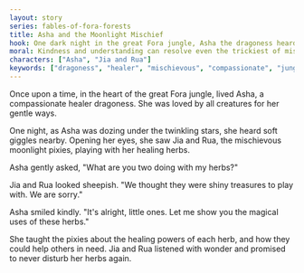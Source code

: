 ```yaml
---
layout: story
series: fables-of-fora-forests
title: Asha and the Moonlight Mischief
hook: One dark night in the great Fora jungle, Asha the dragoness heard giggles. What were Jia and Rua up to this time?
moral: Kindness and understanding can resolve even the trickiest of misunderstandings.
characters: ["Asha", "Jia and Rua"]
keywords: ["dragoness", "healer", "mischievous", "compassionate", "jungle", "giggles", "herbs", "magical", "understanding", "forgiveness"]
---
```


Once upon a time, in the heart of the great Fora jungle, lived Asha, a compassionate healer dragoness. She was loved by all creatures for her gentle ways.

One night, as Asha was dozing under the twinkling stars, she heard soft giggles nearby. Opening her eyes, she saw Jia and Rua, the mischievous moonlight pixies, playing with her healing herbs.

Asha gently asked, "What are you two doing with my herbs?"

Jia and Rua looked sheepish. "We thought they were shiny treasures to play with. We are sorry."

Asha smiled kindly. "It's alright, little ones. Let me show you the magical uses of these herbs."

She taught the pixies about the healing powers of each herb, and how they could help others in need. Jia and Rua listened with wonder and promised to never disturb her herbs again.
